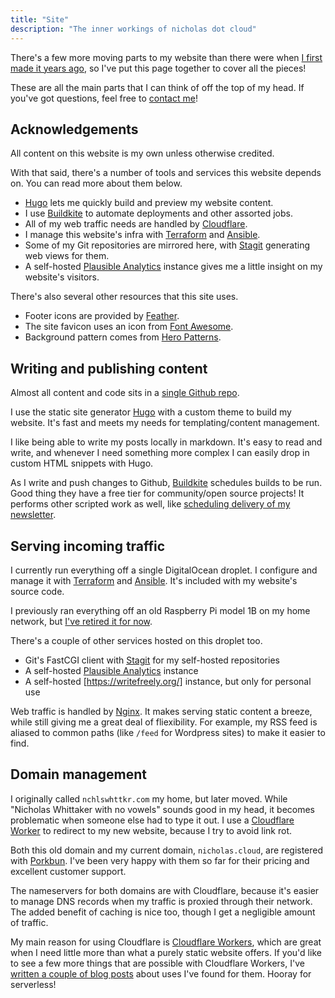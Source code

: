 ```yaml
---
title: "Site"
description: "The inner workings of nicholas dot cloud"
---
```


There's a few more moving parts to my website than there were when [I first made it years ago](/blog/simple-static-sites/), so I've put this page together to cover all the pieces!

These are all the main parts that I can think of off the top of my head. If you've got questions, feel free to [contact me](/about/#contact)!

## Acknowledgements

All content on this website is my own unless otherwise credited.

With that said, there's a number of tools and services this website depends on. You can read more about them below.

-   [Hugo](https://gohugo.io/) lets me quickly build and preview my website content.
-   I use [Buildkite](https://buildkite.com/) to automate deployments and other assorted jobs.
-   All of my web traffic needs are handled by [Cloudflare](https://cloudflare.com/).
-   I manage this website's infra with [Terraform](https://terraform.io/) and [Ansible](https://docs.ansible.com/ansible/latest/).
-   Some of my Git repositories are mirrored here, with [Stagit](https://git.codemadness.org/stagit/file/README.html) generating web views for them.
-   A self-hosted [Plausible Analytics](https://plausible.io/) instance gives me a little insight on my website's visitors.
<!-- TODO: Add better explanations later and mention Terraform/Ansible/Plausible -->

There's also several other resources that this site uses.

-   Footer icons are provided by [Feather](https://feathericons.com/).
-   The site favicon uses an icon from [Font Awesome](https://fontawesome.com/license/free/).
-   Background pattern comes from [Hero Patterns](https://www.heropatterns.com/).

## Writing and publishing content

Almost all content and code sits in a [single Github repo](https://github.com/nchlswhttkr/website/).

I use the static site generator [Hugo](https://gohugo.io/) with a custom theme to build my website. It's fast and meets my needs for templating/content management.

I like being able to write my posts locally in markdown. It's easy to read and write, and whenever I need something more complex I can easily drop in custom HTML snippets with Hugo.

As I write and push changes to Github, [Buildkite](https://buildkite.com/) schedules builds to be run. Good thing they have a free tier for community/open source projects! It performs other scripted work as well, like [scheduling delivery of my newsletter](/blog/sending-out-my-newsletter/).

## Serving incoming traffic

I currently run everything off a single DigitalOcean droplet. I configure and manage it with [Terraform](https://www.terraform.io/) and [Ansible](https://docs.ansible.com/ansible/latest/). It's included with my website's source code.

I previously ran everything off an old Raspberry Pi model 1B on my home network, but [I've retired it for now](/blips/for-now-goodbye-raspberry-pi/).

There's a couple of other services hosted on this droplet too.

-   Git's FastCGI client with [Stagit](https://git.codemadness.org/stagit/file/README.html) for my self-hosted repositories
-   A self-hosted [Plausible Analytics](https://plausible.io/) instance
-   A self-hosted [https://writefreely.org/] instance, but only for personal use

Web traffic is handled by [Nginx](https://nginx.org/en/). It makes serving static content a breeze, while still giving me a great deal of fliexibility. For example, my RSS feed is aliased to common paths (like `/feed` for Wordpress sites) to make it easier to find.

## Domain management

I originally called `nchlswhttkr.com` my home, but later moved. While "Nicholas Whittaker with no vowels" sounds good in my head, it becomes problematic when someone else had to type it out. I use a [Cloudflare Worker](https://github.com/nchlswhttkr/workers/tree/main/workers/nchlswhttkr-dot-com/) to redirect to my new website, because I try to avoid link rot.

Both this old domain and my current domain, `nicholas.cloud`, are registered with [Porkbun](https://porkbun.com/). I've been very happy with them so far for their pricing and excellent customer support.

The nameservers for both domains are with Cloudflare, because it's easier to manage DNS records when my traffic is proxied through their network. The added benefit of caching is nice too, though I get a negligible amount of traffic.

My main reason for using Cloudflare is [Cloudflare Workers](https://workers.dev), which are great when I need little more than what a purely static website offers. If you'd like to see a few more things that are possible with Cloudflare Workers, I've [written a couple of blog posts](/blog/getting-up-to-hijinks-with-cloudflare-workers) about uses I've found for them. Hooray for serverless!
